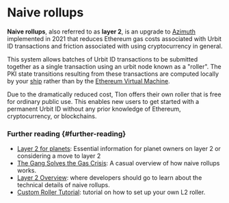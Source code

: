 # Naive rollups

**Naive rollups**, also referred to as **layer 2**, is an upgrade to [Azimuth](azimuth.md) implemented in 2021 that reduces Ethereum gas costs associated with Urbit ID transactions and friction associated with using cryptocurrency in general.

This system allows batches of Urbit ID transactions to be submitted together as a single transaction using an urbit node known as a "roller". The PKI state transitions resulting from these transactions are computed locally by your [ship](ship.md) rather than by the [Ethereum Virtual Machine](https://ethereum.org/en/developers/docs/evm/).

Due to the dramatically reduced cost, Tlon offers their own roller that is free for ordinary public use. This enables new users to get started with a permanent Urbit ID without any prior knowledge of Ethereum, cryptocurrency, or blockchains.

### Further reading {#further-reading}

- [Layer 2 for planets](../manual/id/layer-2-for-planets.md): Essential information for planet owners on layer 2 or considering a move to layer 2
- [The Gang Solves the Gas Crisis](https://urbit.org/blog/rollups): A casual overview of how naive rollups works.
- [Layer 2 Overview](../system/identity/concepts/layer2.md): where developers should go to learn about the technical details of naive rollups.
- [Custom Roller Tutorial](../system/identity/guides/roller-tutorial.md): tutorial on how to set up your own L2 roller.

